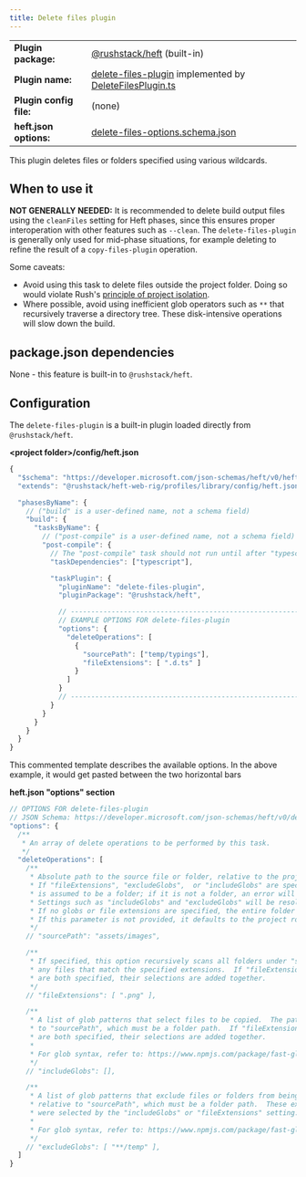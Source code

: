 ```yaml
---
title: Delete files plugin
---
```


<!-- prettier-ignore-start -->
|     |     |
| --- | --- |
| **Plugin package:** | [@rushstack/heft](https://github.com/microsoft/rushstack/tree/main/apps/heft) (built-in) |
| **Plugin name:** | [delete-files-plugin](https://github.com/microsoft/rushstack/blob/main/apps/heft/heft-plugin.json) implemented by [DeleteFilesPlugin.ts](https://github.com/microsoft/rushstack/blob/main/apps/heft/src/plugins/DeleteFilesPlugin.ts) |
| **Plugin config file:** | (none) |
| **heft.json options:** | [delete-files-options.schema.json](https://developer.microsoft.com/json-schemas/heft/v0/delete-files-options.schema.json) |
<!-- prettier-ignore-end -->

This plugin deletes files or folders specified using various wildcards.

## When to use it

**NOT GENERALLY NEEDED:** It is recommended to delete build output files using the `cleanFiles` setting for
Heft phases, since this ensures proper interoperation with other features such as `--clean`.
The `delete-files-plugin` is generally only used for mid-phase situations, for example deleting to refine the
result of a `copy-files-plugin` operation.

Some caveats:

- Avoid using this task to delete files outside the project folder. Doing so would violate Rush's
  [principle of project isolation](../tutorials/heft_and_rush.md).
- Where possible, avoid using inefficient glob operators such as `**` that recursively traverse a directory tree.
  These disk-intensive operations will slow down the build.

## package.json dependencies

None - this feature is built-in to `@rushstack/heft`.

## Configuration

The `delete-files-plugin` is a built-in plugin loaded directly from `@rushstack/heft`.

**&lt;project folder&gt;/config/heft.json**

```js
{
  "$schema": "https://developer.microsoft.com/json-schemas/heft/v0/heft.schema.json",
  "extends": "@rushstack/heft-web-rig/profiles/library/config/heft.json",

  "phasesByName": {
    // ("build" is a user-defined name, not a schema field)
    "build": {
      "tasksByName": {
        // ("post-compile" is a user-defined name, not a schema field)
        "post-compile": {
          // The "post-compile" task should not run until after "typescript" completes
          "taskDependencies": ["typescript"],

          "taskPlugin": {
            "pluginName": "delete-files-plugin",
            "pluginPackage": "@rushstack/heft",

            // --------------------------------------------------------------
            // EXAMPLE OPTIONS FOR delete-files-plugin
            "options": {
              "deleteOperations": [
                {
                  "sourcePath": ["temp/typings"],
                  "fileExtensions": [ ".d.ts" ]
                }
              ]
            }
            // --------------------------------------------------------------
          }
        }
      }
    }
  }
}
```

This commented template describes the available options. In the above example, it would get
pasted between the two horizontal bars

**heft.json "options" section**

```ts
// OPTIONS FOR delete-files-plugin
// JSON Schema: https://developer.microsoft.com/json-schemas/heft/v0/delete-files-options.schema.json
"options": {
  /**
   * An array of delete operations to be performed by this task.
   */
  "deleteOperations": [
    /**
     * Absolute path to the source file or folder, relative to the project root.
     * If "fileExtensions", "excludeGlobs",  or "includeGlobs" are specified, then "sourcePath"
     * is assumed to be a folder; if it is not a folder, an error will be thrown.
     * Settings such as "includeGlobs" and "excludeGlobs" will be resolved relative to this path.
     * If no globs or file extensions are specified, the entire folder will be copied.
     * If this parameter is not provided, it defaults to the project root.
     */
    // "sourcePath": "assets/images",

    /**
     * If specified, this option recursively scans all folders under "sourcePath" and includes
     * any files that match the specified extensions.  If "fileExtensions" and "includeGlobs"
     * are both specified, their selections are added together.
     */
    // "fileExtensions": [ ".png" ],

    /**
     * A list of glob patterns that select files to be copied.  The paths are resolved relative
     * to "sourcePath", which must be a folder path.  If "fileExtensions" and "includeGlobs"
     * are both specified, their selections are added together.
     *
     * For glob syntax, refer to: https://www.npmjs.com/package/fast-glob
     */
    // "includeGlobs": [],

    /**
     * A list of glob patterns that exclude files or folders from being copied.  The paths are resolved
     * relative to "sourcePath", which must be a folder path.  These exclusions eliminate items that
     * were selected by the "includeGlobs" or "fileExtensions" setting.
     *
     * For glob syntax, refer to: https://www.npmjs.com/package/fast-glob
     */
    // "excludeGlobs": [ "**/temp" ],
  ]
}
```
